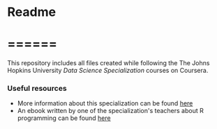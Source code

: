 # Readme
# ======

This repository includes all files created while following the The Johns Hopkins University *Data Science Specialization* courses on Coursera.

### Useful resources

+ More information about this specialization can be found [here](https://www.coursera.org/specializations/jhu-data-science)
+ An ebook written by one of the specialization's teachers about R programming can be found [here](https://leanpub.com/rprogramming)